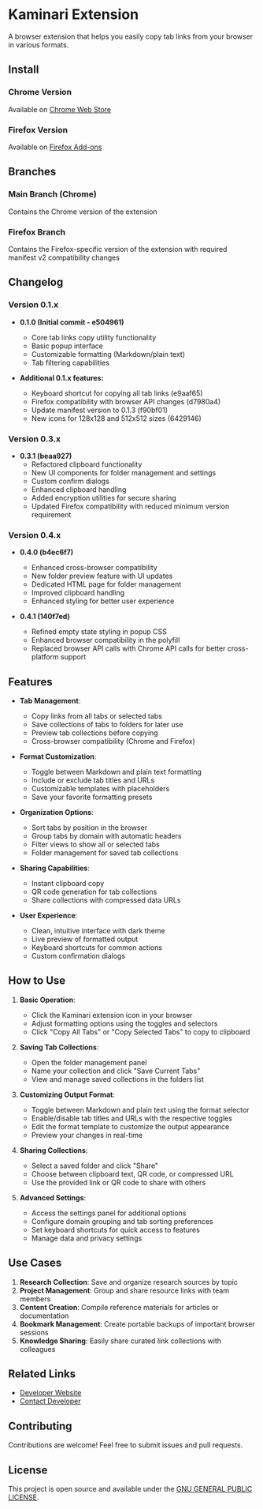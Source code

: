 # Kaminari Extension

A browser extension that helps you easily copy tab links from your browser in various formats.


## Install

### Chrome Version
Available on [Chrome Web Store](https://chromewebstore.google.com/detail/kaminari/dmbbdjlpadjgnoolmlpodepoimflnolf)

### Firefox Version
Available on [Firefox Add-ons](https://addons.mozilla.org/en-US/firefox/addon/kaminari/)


## Branches

### Main Branch (Chrome)
Contains the Chrome version of the extension

### Firefox Branch 
Contains the Firefox-specific version of the extension with required manifest v2 compatibility changes


## Changelog

### Version 0.1.x

- **0.1.0 (Initial commit - e504961)**
  - Core tab links copy utility functionality
  - Basic popup interface
  - Customizable formatting (Markdown/plain text)
  - Tab filtering capabilities

- **Additional 0.1.x features:**
  - Keyboard shortcut for copying all tab links (e9aaf65)
  - Firefox compatibility with browser API changes (d7980a4)
  - Update manifest version to 0.1.3 (f90bf01)
  - New icons for 128x128 and 512x512 sizes (6429146)

### Version 0.3.x

- **0.3.1 (beaa927)**
  - Refactored clipboard functionality
  - New UI components for folder management and settings
  - Custom confirm dialogs
  - Enhanced clipboard handling
  - Added encryption utilities for secure sharing
  - Updated Firefox compatibility with reduced minimum version requirement

### Version 0.4.x

- **0.4.0 (b4ec6f7)**
  - Enhanced cross-browser compatibility
  - New folder preview feature with UI updates
  - Dedicated HTML page for folder management
  - Improved clipboard handling
  - Enhanced styling for better user experience

- **0.4.1 (140f7ed)**
  - Refined empty state styling in popup CSS
  - Enhanced browser compatibility in the polyfill
  - Replaced browser API calls with Chrome API calls for better cross-platform support

## Features

- **Tab Management**:
  - Copy links from all tabs or selected tabs
  - Save collections of tabs to folders for later use
  - Preview tab collections before copying
  - Cross-browser compatibility (Chrome and Firefox)

- **Format Customization**:
  - Toggle between Markdown and plain text formatting
  - Include or exclude tab titles and URLs
  - Customizable templates with placeholders
  - Save your favorite formatting presets

- **Organization Options**:
  - Sort tabs by position in the browser
  - Group tabs by domain with automatic headers
  - Filter views to show all or selected tabs
  - Folder management for saved tab collections

- **Sharing Capabilities**:
  - Instant clipboard copy
  - QR code generation for tab collections
  - Share collections with compressed data URLs

- **User Experience**:
  - Clean, intuitive interface with dark theme
  - Live preview of formatted output
  - Keyboard shortcuts for common actions
  - Custom confirmation dialogs

## How to Use

1. **Basic Operation**:
   - Click the Kaminari extension icon in your browser
   - Adjust formatting options using the toggles and selectors
   - Click "Copy All Tabs" or "Copy Selected Tabs" to copy to clipboard

2. **Saving Tab Collections**:
   - Open the folder management panel
   - Name your collection and click "Save Current Tabs"
   - View and manage saved collections in the folders list

3. **Customizing Output Format**:
   - Toggle between Markdown and plain text using the format selector
   - Enable/disable tab titles and URLs with the respective toggles
   - Edit the format template to customize the output appearance
   - Preview your changes in real-time

4. **Sharing Collections**:
   - Select a saved folder and click "Share"
   - Choose between clipboard text, QR code, or compressed URL
   - Use the provided link or QR code to share with others

5. **Advanced Settings**:
   - Access the settings panel for additional options
   - Configure domain grouping and tab sorting preferences
   - Set keyboard shortcuts for quick access to features
   - Manage data and privacy settings

## Use Cases

1. **Research Collection**: Save and organize research sources by topic
2. **Project Management**: Group and share resource links with team members
3. **Content Creation**: Compile reference materials for articles or documentation
4. **Bookmark Management**: Create portable backups of important browser sessions
5. **Knowledge Sharing**: Easily share curated link collections with colleagues

## Related Links

- [Developer Website](https://danials.space)
- [Contact Developer](https://danials.space/contact)

## Contributing

Contributions are welcome! Feel free to submit issues and pull requests.

## License

This project is open source and available under the [GNU GENERAL PUBLIC LICENSE](LICENSE).